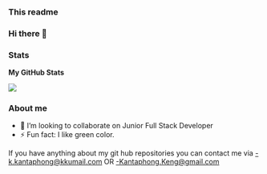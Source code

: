 ### This readme 

### Hi there 👋

### Stats
<b>My GitHub Stats</b>

<a href="http://www.github.com/KantaphongK"><img src="https://github-readme-streak-stats.herokuapp.com/?user=KantaphongK&stroke=ffffff&background=1c1917&ring=0891b2&fire=0891b2&currStreakNum=ffffff&currStreakLabel=0891b2&sideNums=ffffff&sideLabels=ffffff&dates=ffffff&hide_border=true" /></a>

### About me
- 👯 I’m looking to collaborate on Junior Full Stack Developer 
- ⚡ Fun fact: I like green color.

If you have anything about my git hub repositories you can contact me via
-k.kantaphong@kkumail.com OR
-Kantaphong.Keng@gmail.com
